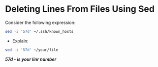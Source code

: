 # Deleting Lines From Files Using Sed
Consider the following expression:

```bash
sed -i '57d' ~/.ssh/known_hosts
```
- Explain:
```bash 
sed -i '57d' ~/your/file
```
***57d - is your linr number***
